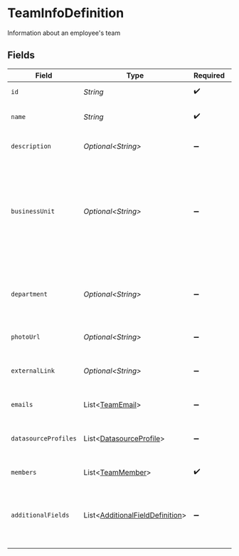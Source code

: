 # TeamInfoDefinition

Information about an employee's team


## Fields

| Field                                                                                                                     | Type                                                                                                                      | Required                                                                                                                  | Description                                                                                                               |
| ------------------------------------------------------------------------------------------------------------------------- | ------------------------------------------------------------------------------------------------------------------------- | ------------------------------------------------------------------------------------------------------------------------- | ------------------------------------------------------------------------------------------------------------------------- |
| `id`                                                                                                                      | *String*                                                                                                                  | :heavy_check_mark:                                                                                                        | The unique ID of the team                                                                                                 |
| `name`                                                                                                                    | *String*                                                                                                                  | :heavy_check_mark:                                                                                                        | Human-readable team name                                                                                                  |
| `description`                                                                                                             | *Optional\<String>*                                                                                                       | :heavy_minus_sign:                                                                                                        | The description of this team                                                                                              |
| `businessUnit`                                                                                                            | *Optional\<String>*                                                                                                       | :heavy_minus_sign:                                                                                                        | Typically the highest level organizational unit; generally applies to bigger companies with multiple distinct businesses. |
| `department`                                                                                                              | *Optional\<String>*                                                                                                       | :heavy_minus_sign:                                                                                                        | An organizational unit where everyone has a similar task, e.g. `Engineering`.                                             |
| `photoUrl`                                                                                                                | *Optional\<String>*                                                                                                       | :heavy_minus_sign:                                                                                                        | A link to the team's photo                                                                                                |
| `externalLink`                                                                                                            | *Optional\<String>*                                                                                                       | :heavy_minus_sign:                                                                                                        | A link to an external team page. If set, team results will link to it.<br/>                                               |
| `emails`                                                                                                                  | List\<[TeamEmail](../../models/components/TeamEmail.md)>                                                                  | :heavy_minus_sign:                                                                                                        | The emails of the team                                                                                                    |
| `datasourceProfiles`                                                                                                      | List\<[DatasourceProfile](../../models/components/DatasourceProfile.md)>                                                  | :heavy_minus_sign:                                                                                                        | The datasource profiles of the team, e.g. `Slack`,`Github`.                                                               |
| `members`                                                                                                                 | List\<[TeamMember](../../models/components/TeamMember.md)>                                                                | :heavy_check_mark:                                                                                                        | The members of the team                                                                                                   |
| `additionalFields`                                                                                                        | List\<[AdditionalFieldDefinition](../../models/components/AdditionalFieldDefinition.md)>                                  | :heavy_minus_sign:                                                                                                        | List of additional fields with more information about the team.                                                           |